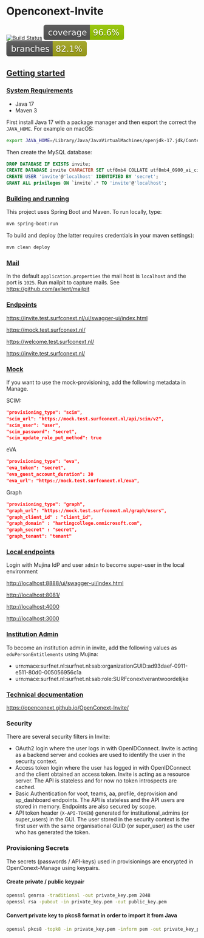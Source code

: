 # Openconext-Invite

[![Build Status](https://github.com/OpenConext/OpenConext-Invite/actions/workflows/actions.yml/badge.svg)](https://github.com/SOpenConext/OpenConext-Invite/actions/workflows/actions.yml/badge.svg)
![Coverage](.github/badges/jacoco.svg)
![Branches](.github/badges/branches.svg)

## [Getting started](#getting-started)

### [System Requirements](#system-requirements)

- Java 17
- Maven 3

First install Java 17 with a package manager
and then export the correct the `JAVA_HOME`. For example on macOS:

```bash
export JAVA_HOME=/Library/Java/JavaVirtualMachines/openjdk-17.jdk/Contents/Home/
```

Then create the MySQL database:

```sql
DROP DATABASE IF EXISTS invite;
CREATE DATABASE invite CHARACTER SET utf8mb4 COLLATE utf8mb4_0900_ai_ci;
CREATE USER 'invite'@'localhost' IDENTIFIED BY 'secret';
GRANT ALL privileges ON `invite`.* TO 'invite'@'localhost';
```

### [Building and running](#building-and-running)

This project uses Spring Boot and Maven. To run locally, type:

```bash
mvn spring-boot:run
```

To build and deploy (the latter requires credentials in your maven settings):

```bash
mvn clean deploy
```

### [Mail](#mail)

In the default `application.properties` the mail host is `localhost` and the port is `1025`. Run mailpit to capture mails.
See <https://github.com/axllent/mailpit>

### [Endpoints](#endpoints)

<https://invite.test.surfconext.nl/ui/swagger-ui/index.html>

<https://mock.test.surfconext.nl/>

<https://welcome.test.surfconext.nl/>

<https://invite.test.surfconext.nl/>

### [Mock](#mock)

If you want to use the mock-provisioning, add the following metadata in Manage.

SCIM:

```json
"provisioning_type": "scim",
"scim_url": "https://mock.test.surfconext.nl/api/scim/v2",
"scim_user": "user",
"scim_password": "secret",
"scim_update_role_put_method": true
```

eVA

```json
"provisioning_type": "eva",
"eva_token": "secret",
"eva_guest_account_duration": 30
"eva_url": "https://mock.test.surfconext.nl/eva",
```

Graph

```json
"provisioning_type": "graph",
"graph_url": "https://mock.test.surfconext.nl/graph/users",
"graph_client_id" : "client_id",
"graph_domain" : "hartingcollege.onmicrosoft.com",
"graph_secret" : "secret",
"graph_tenant": "tenant"
```

### [Local endpoints](#local-endpoints)

Login with Mujina IdP and user `admin` to become super-user in the local environment

<http://localhost:8888/ui/swagger-ui/index.html>

<http://localhost:8081/>

<http://localhost:4000>

<http://localhost:3000>

### [Institution Admin](#institution-admin)

To become an institution admin in invite, add the following values as `eduPersonEntitlements` using Mujina:

- urn:mace:surfnet.nl:surfnet.nl:sab:organizationGUID:ad93daef-0911-e511-80d0-005056956c1a
- urn:mace:surfnet.nl:surfnet.nl:sab:role:SURFconextverantwoordelijke

### [Technical documentation](#technical-documentation)

<https://openconext.github.io/OpenConext-Invite/>

### Security

There are several security filters in Invite:

- OAuth2 login where the user logs in with OpenIDConnect. Invite is acting as a backend server and cookies are used to
  identify the user in the security context.
- Access token login where the user has logged in with OpenIDConnect and the client obtained an access token. Invite is
  acting as a resource server. The API is stateless and for now no token introspects are cached.
- Basic Authentication for voot, teams, aa, profile, deprovision and sp_dashboard endpoints. The API is stateless and
  the API users are stored in memory. Endpoints are also secured by scope.
- API token header (`X-API-TOKEN`) generated for institutional_admins (or super_users) in the GUI. The user stored in
  the security context is the first user with the same organisational GUID (or super_user) as the user who has generated
  the token.

### Provisioning Secrets

The secrets (passwords / API-keys) used in provisionings are encrypted in OpenConext-Manage using keypairs.

#### Create private / public keypair

```bash
openssl genrsa -traditional -out private_key.pem 2048
openssl rsa -pubout -in private_key.pem -out public_key.pem
```

#### Convert private key to pkcs8 format in order to import it from Java

```bash
openssl pkcs8 -topk8 -in private_key.pem -inform pem -out private_key_pkcs8.pem -outform pem -nocrypt
```

